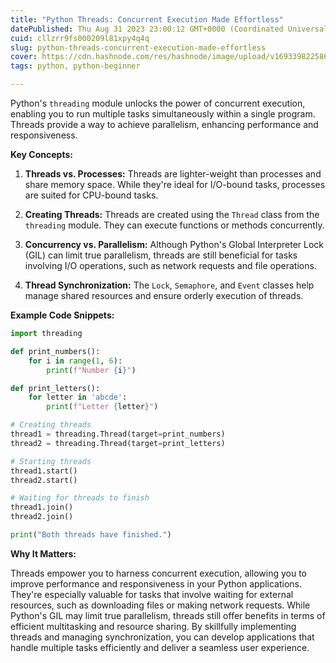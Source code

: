 ```yaml
---
title: "Python Threads: Concurrent Execution Made Effortless"
datePublished: Thu Aug 31 2023 23:00:12 GMT+0000 (Coordinated Universal Time)
cuid: cllzrr9fs000209l81xpy4q4q
slug: python-threads-concurrent-execution-made-effortless
cover: https://cdn.hashnode.com/res/hashnode/image/upload/v1693398225861/11a43518-8507-4a75-9c06-2d98c3de664d.jpeg
tags: python, python-beginner

---
```


Python's `threading` module unlocks the power of concurrent execution, enabling you to run multiple tasks simultaneously within a single program. Threads provide a way to achieve parallelism, enhancing performance and responsiveness.

**Key Concepts:**

1. **Threads vs. Processes:** Threads are lighter-weight than processes and share memory space. While they're ideal for I/O-bound tasks, processes are suited for CPU-bound tasks.
    
2. **Creating Threads:** Threads are created using the `Thread` class from the `threading` module. They can execute functions or methods concurrently.
    
3. **Concurrency vs. Parallelism:** Although Python's Global Interpreter Lock (GIL) can limit true parallelism, threads are still beneficial for tasks involving I/O operations, such as network requests and file operations.
    
4. **Thread Synchronization:** The `Lock`, `Semaphore`, and `Event` classes help manage shared resources and ensure orderly execution of threads.
    

**Example Code Snippets:**

```python
import threading

def print_numbers():
    for i in range(1, 6):
        print(f"Number {i}")

def print_letters():
    for letter in 'abcde':
        print(f"Letter {letter}")

# Creating threads
thread1 = threading.Thread(target=print_numbers)
thread2 = threading.Thread(target=print_letters)

# Starting threads
thread1.start()
thread2.start()

# Waiting for threads to finish
thread1.join()
thread2.join()

print("Both threads have finished.")
```

**Why It Matters:**

Threads empower you to harness concurrent execution, allowing you to improve performance and responsiveness in your Python applications. They're especially valuable for tasks that involve waiting for external resources, such as downloading files or making network requests. While Python's GIL may limit true parallelism, threads still offer benefits in terms of efficient multitasking and resource sharing. By skillfully implementing threads and managing synchronization, you can develop applications that handle multiple tasks efficiently and deliver a seamless user experience.